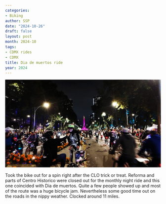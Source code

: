 ```yaml
---
categories:
- Biking
author: SSP
date: "2024-10-26"
draft: false
layout: post
month: 2024-10
tags:
- CDMX rides
- CDMX
title: Dia de muertos ride
year: 2024
---
```


![](Diademuertosride.jpg)

Took the bike out for a spin right after the CLO trick or treat. Reforma and parts of Centro Historico were closed out for the monthly night ride and this one coincided with Dia de muertos. Quite a few people showed up and most of the route was a huge bicycle jam. Nevertheless some good time out on the roads in the nippy weather. Clocked around 11 miles. 